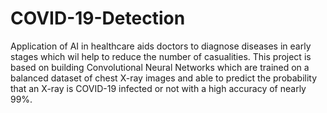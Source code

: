 # COVID-19-Detection
Application of AI in healthcare aids doctors to diagnose diseases in early stages which wil help to reduce the number of casualities.
This project is based on building Convolutional Neural Networks which are trained on a balanced dataset of chest X-ray images and able 
to predict the probability that an X-ray is COVID-19  infected or not with a high accuracy of nearly 99%.
